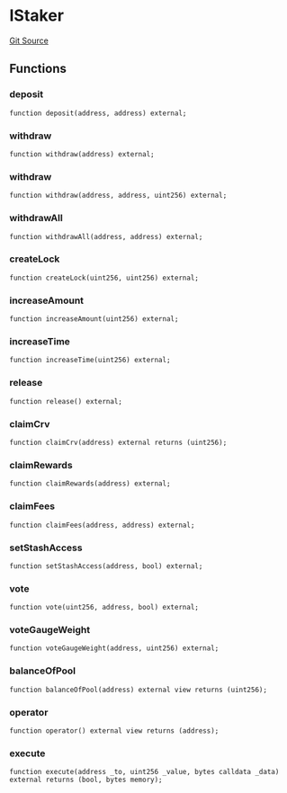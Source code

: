 # IStaker
[Git Source](https://github.com/larrythecucumber321/protocol/blob/0e60393685a4ae7994ac986273cdfa4cf9c069ed/contracts/plugins/assets/convex/vendor/ConvexInterfaces.sol)


## Functions
### deposit


```solidity
function deposit(address, address) external;
```

### withdraw


```solidity
function withdraw(address) external;
```

### withdraw


```solidity
function withdraw(address, address, uint256) external;
```

### withdrawAll


```solidity
function withdrawAll(address, address) external;
```

### createLock


```solidity
function createLock(uint256, uint256) external;
```

### increaseAmount


```solidity
function increaseAmount(uint256) external;
```

### increaseTime


```solidity
function increaseTime(uint256) external;
```

### release


```solidity
function release() external;
```

### claimCrv


```solidity
function claimCrv(address) external returns (uint256);
```

### claimRewards


```solidity
function claimRewards(address) external;
```

### claimFees


```solidity
function claimFees(address, address) external;
```

### setStashAccess


```solidity
function setStashAccess(address, bool) external;
```

### vote


```solidity
function vote(uint256, address, bool) external;
```

### voteGaugeWeight


```solidity
function voteGaugeWeight(address, uint256) external;
```

### balanceOfPool


```solidity
function balanceOfPool(address) external view returns (uint256);
```

### operator


```solidity
function operator() external view returns (address);
```

### execute


```solidity
function execute(address _to, uint256 _value, bytes calldata _data) external returns (bool, bytes memory);
```

